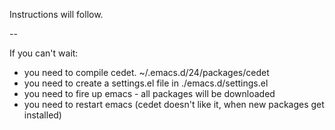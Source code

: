Instructions will follow.

--

If you can't wait:
 - you need to compile cedet. ~/.emacs.d/24/packages/cedet
 - you need to create a settings.el file in ./emacs.d/settings.el
 - you need to fire up emacs - all packages will be downloaded
 - you need to restart emacs (cedet doesn't like it, when new packages get installed)

